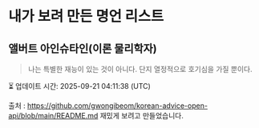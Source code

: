 # 내가 보려 만든 명언 리스트

##  앨버트 아인슈타인(이론 물리학자)
> 나는 특별한 재능이 있는 것이 아니다. 단지 열정적으로 호기심을 가질 뿐이다.


⏳ 업데이트 시간: 2025-09-21 04:11:38 (UTC)

출처 : https://github.com/gwongibeom/korean-advice-open-api/blob/main/README.md
재밌게 보려고 만들었습니다.
